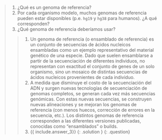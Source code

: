 > <question-title></question-title>
>
> 1. ¿Qué es un genoma de referencia? 
> 2. Por cada organismo modelo, muchos genomas de referencia pueden estar disponibles (p.e. `hg19` y `hg38` para humanos). ¿A qué corresponden? 
> 3. ¿Qué genoma de referencia deberíamos usar?        
>
> > <solution-title></solution-title>
> > 1. Un genoma de referencia (o ensamblado de referencia) es un conjunto de secuencias de ácidos nucleicos ensambladas como un ejemplo representativo del material genético de una especie. Dado que suelen ensamblarse a partir de la secuenciación de diferentes individuos, no representan con exactitud el conjunto de genes de un solo organismo, sino un mosaico de distintas secuencias de ácidos nucleicos provenientes de cada individuo.
> > 2. A medida que disminuye el costo de la secuenciación del ADN y surgen nuevas tecnologías de secuenciación de genomas completos, se generan cada vez más secuencias genómicas. Con estas nuevas secuencias, se construyen nuevas alineaciones y se mejoran los genomas de referencia (con menos huecos, corrección de errores en la secuencia, etc.). Los distintos genomas de referencia corresponden a las diferentes versiones publicadas, conocidas como “ensamblados” o builds.
> > 3. {{ include.answer_3}}
> {: .solution }
{: .question}
